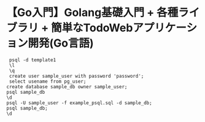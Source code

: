 # 【Go入門】Golang基礎入門 + 各種ライブラリ + 簡単なTodoWebアプリケーション開発(Go言語)
```
 psql -d template1
 \l
 \q
 create user sample_user with password 'password';
 select usename from pg_user;
create database sample_db owner sample_user;
psql sample_db
\d
psql -U sample_user -f example_psql.sql -d sample_db;
psql sample_db;
\d

```